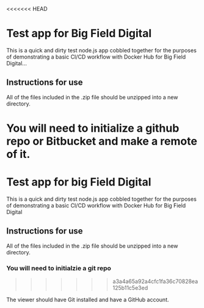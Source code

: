 <<<<<<< HEAD
# Test app for Big Field Digital

This is a quick and dirty test node.js app cobbled together for the purposes of demonstrating a basic CI/CD workflow with Docker Hub for Big Field Digital...

## Instructions for use

All of the files included in the .zip file should be unzipped into a new directory.

You will need to initialize a github repo or Bitbucket and make a remote of it.
=======
# Test app for big Field Digital

This is a quick and dirty test node.js app cobbled together for the purposes of demonstrating a basic CI/CD workflow with Docker Hub for Big Field Digital

## Instructions for use

All of the files included in the .zip file  should be unzipped into a new directory.

### You will need to initialzie a git repo
>>>>>>> a3a4a65a92a4cfc1fa36c70828ea125b11c5e3ed

The viewer should have Git installed and have a GitHub account.

